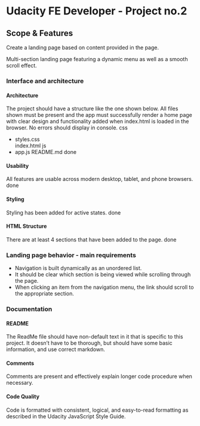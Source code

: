 # Udacity FE Developer - Project no.2

## Scope & Features
Create a landing page based on content provided in the page. 

Multi-section landing page featuring a dynamic menu as well as a smooth scroll effect.

### Interface and architecture

#### Architecture 
The project should have a structure like the one shown below. All files shown must be present and the app must successfully render a home page with clear design and functionality added when index.html is loaded in the browser. No errors should display in console.
css
- styles.css    
index.html
js
- app.js
README.md	done

#### Usability	
All features are usable across modern desktop, tablet, and phone browsers.	done

#### Styling	
Styling has been added for active states.	done

#### HTML Structure	
There are at least 4 sections that have been added to the page.	done

### Landing page behavior - main requirements
- Navigation is built dynamically as an unordered list.
- It should be clear which section is being viewed while scrolling through the page.
- When clicking an item from the navigation menu, the link should scroll to the appropriate section.


### Documentation

#### README	
The ReadMe file should have non-default text in it that is specific to this project. It doesn’t have to be thorough, but should have some basic information, and use correct markdown.

#### Comments	
Comments are present and effectively explain longer code procedure when necessary.

#### Code Quality	
Code is formatted with consistent, logical, and easy-to-read formatting as described in the Udacity JavaScript Style Guide.





